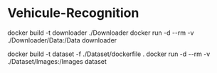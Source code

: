 # Vehicule-Recognition

docker build -t downloader ./Downloader
docker run -d --rm -v ./Downloader/Data:/Data downloader 

docker build -t dataset -f ./Dataset/dockerfile .
docker run -d --rm -v ./Dataset/Images:/Images dataset